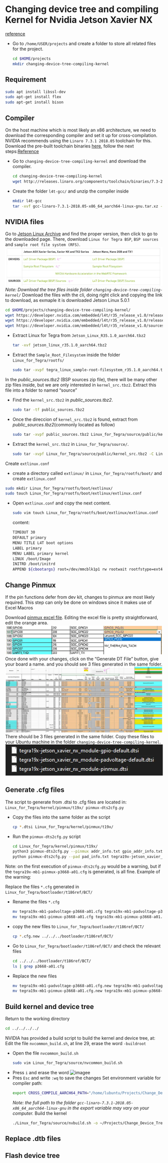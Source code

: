 # Changing device tree and compiling Kernel for Nvidia Jetson Xavier NX
[reference](https://medium.com/@haoye94/editing-device-tree-and-compiling-kernel-for-nvidia-jetson-xavier-nx-11a1df20939c)

* Go to `/home/USER/projects` and create a folder to store all related files for the project.
  ```BASH
  cd $HOME/projects
  mkdir changing-device-tree-compiling-kernel
  ```
## Requirement
  ```BASH
  sudo apt install libssl-dev
  sudo apt-get install flex
  sudo apt-get install bison
  ```

## Compiler
On the host machine which is most likely an x86 architecture, we need to download the corresponding compiler and set it up for cross-compilation.  
NVIDIA recommends using the `Linaro 7.3.1 2018.05` toolchain for this. Download the pre-built toolchain binaries [here](http://releases.linaro.org/components/toolchain/binaries/7.3-2018.05/aarch64-linux-gnu/gcc-linaro-7.3.1-2018.05-x86_64_aarch64-linux-gnu.tar.xz), follow the next steps:[Reference](https://developer.ridgerun.com/wiki/index.php?title=Jetson_Nano/Development/Building_the_Kernel_from_Source)
* Go to `changing-device-tree-compiling-kernel` and download the compiler.
  ```BASH
  cd changing-device-tree-compiling-kernel
  wget http://releases.linaro.org/components/toolchain/binaries/7.3-2018.05/aarch64-linux-gnu/gcc-linaro-7.3.1-2018.05-x86_64_aarch64-linux-gnu.tar.xz
  ```
* Create the folder `l4t-gcc/` and unzip the compiler inside
  ```BASH
  mkdir l4t-gcc
  tar -xvf gcc-linaro-7.3.1-2018.05-x86_64_aarch64-linux-gnu.tar.xz -C l4t-gcc/
  ```
## NVIDIA files
Go to [Jetson Linux Archive](https://developer.nvidia.com/embedded/jetson-linux-archive) and find the proper version, then click to go to the downloaded page. There, download `Linux for Tegra BSP`, `BSP sources` and `sample root file system (RFS)`.
![files](./img/files.png)
  *Note: Download the tree files inside folder `changing-device-tree-compiling-kernel/`*
  Download the files with the cli, doing right click and copying the link to download, as exmaple it is downloaded Jetson Linux 5.0.1
  ```BASH
  cd $HOME/projects/changing-device-tree-compiling-kernel/
  wget https://developer.nvidia.com/embedded/l4t/r35_release_v1.0/release/jetson_linux_r35.1.0_aarch64.tbz2
  wget https://developer.nvidia.com/embedded/l4t/r35_release_v1.0/release/tegra_linux_sample-root-filesystem_r35.1.0_aarch64.tbz2
  wget https://developer.nvidia.com/embedded/l4t/r35_release_v1.0/sources/public_sources.tbz2
  ```
* Extract Linux for Tegra from `Jetson_Linux_R35.1.0_aarch64.tbz2`
  ```BASH
  tar -xvf jetson_linux_r35.1.0_aarch64.tbz2
  ```
* Extract the `Sample_Root_Filesystem` inside the folder `Linux_for_Tegra/rootfs/` 
  ```BASH
  sudo tar -xvpf tegra_linux_sample-root-filesystem_r35.1.0_aarch64.tbz2 -C Linux_for_Tegra/rootfs/
  ```
In the *public_sources.tbz2* (BSP sources zip file), there will be many other zip files inside, but we are only interested in `kernel_src.tbz2`. Extract this file into a folder to named “source”
* Find the `kernel_src.tbz2` in *public_sources.tbz2*.
  ```BASH
  sudo tar -tf public_sources.tbz2
  ```
* Once the direccion of `kernel_src.tbz2` is found, extract from *public_sources.tbz2*(commonly located as follow)
  ```BASH
  sudo tar -xvpf public_sources.tbz2 Linux_for_Tegra/source/public/kernel_src.tbz2
  ```
* Extract the `kernel_src.tbz2` in `Linux_for_Tegra/source/`.
  ```BASH
  sudo tar -xvpf Linux_for_Tegra/source/public/kernel_src.tbz2 -C Linux_for_Tegra/source/
  ```
Create `extlinux.conf`
*  create a directory called `extlinux/` in `Linux_for_Tegra/rootfs/boot/` and create `extlinux.conf`
  ```BASH
  sudo mkdir Linux_for_Tegra/rootfs/boot/extlinux/
  sudo touch Linux_for_Tegra/rootfs/boot/extlinux/extlinux.conf
  ```
* Open `extlinux.conf` and copy the next content.
  ```BASH
  sudo vim touch Linux_for_Tegra/rootfs/boot/extlinux/extlinux.conf 
  ```
  content:   
  ```BASH
  TIMEOUT 30
  DEFAULT primary
  MENU TITLE L4T boot options
  LABEL primary
  MENU LABEL primary kernel
  LINUX /boot/Image
  INITRD /boot/initrd
  APPEND ${cbootargs} root=/dev/mmcblk1p1 rw rootwait rootfstype=ext4 console=ttyS0,115200n8 console=tty0 fbcon=map:0 net.ifnames=0
  ```
## Change Pinmux
If the pin functions defer from dev kit, changes to pinmux are most likely required. This step can only be done on windows since it makes use of Excel Macros

Download [pinmux excel file](./docs/Jetson_Xavier_NX_Pinmux_Configuration_Template_v1.06%20.xlsm).
Editing the excel file is pretty straightforward, edit the orange area.
![excel-edit](./img/pinmux-1.png)
Once done with your changes, click on the “Generate DT File” button, give your board a name. and you should see 3 files generated in the same folder.
![excel-edit2](./img/pinmux-2.png)
There should be 3 files generated in the same folder. Copy these files to your Ubuntu machine in the folder `changing-device-tree-compiling-kernel`. 
![excel-edit3](./img/pinmux-3.png)
## Generate .cfg files
The script to generate from .dtsi to .cfg files are located in: `Linux_for_Tegra/kernel/pinmux/t19x/ pinmux-dts2cfg.py`
* Copy the files into the same folder as the script
  ```BASH
  cp *.dtsi Linux_for_Tegra/kernel/pinmux/t19x/
  ```
* Run the `pinmux-dts2cfg.py` script
  ```BASH
  cd Linux_for_Tegra/kernel/pinmux/t19x/
  python3 pinmux-dts2cfg.py --pinmux addr_info.txt gpio_addr_info.txt por_val.txt --mandatory_pinmux_file tegra19x-jetson_xavier_nx_module-pinmux.dtsi tegra19x-jetson_xavier_nx_module-gpio-default.dtsi 1.0 > tegra19x-mb1-pinmux-p3668-a01.cfg
  python pinmux-dts2cfg.py --pad pad_info.txt tegra19x-jetson_xavier_nx_module-padvoltage-default.dtsi  1.0 > tegra19x-mb1-padvoltage-p3668-a01.cfg
  ```
Note: on the first execution of `pinmux-dts2cfg.py` would be a warning, but if the `tegra19x-mb1-pinmux-p3668-a01.cfg` is generated, is all fine. Example of the warning:

Replace the files `*.cfg` generated in `Linux_for_Tegra/bootloader/t186ref/BCT/`
* Rename the files `*.cfg`
  ```BASH
  mv tegra19x-mb1-padvoltage-p3668-a01.cfg tegra19x-mb1-padvoltage-p3668-a01.cfg.new
  mv tegra19x-mb1-pinmux-p3668-a01.cfg tegra19x-mb1-pinmux-p3668-a01.cfg.new
  ```
* copy the new files to  `Linux_for_Tegra/bootloader/t186ref/BCT/`
  ```BASH
  cp *.cfg.new ../../../bootloader/t186ref/BCT/
  ```
* Go to `Linux_for_Tegra/bootloader/t186ref/BCT/` and check the relevant files
  ```BASH
  cd ../../../bootloader/t186ref/BCT/
  ls | grep p3668-a01.cfg
  ```
* Replace the new files
  ```BASH
  mv tegra19x-mb1-padvoltage-p3668-a01.cfg.new tegra19x-mb1-padvoltage-p3668-a01.cfg
  mv tegra19x-mb1-pinmux-p3668-a01.cfg.new tegra19x-mb1-pinmux-p3668-a01.cfg
  ```
## Build kernel and device tree
Return to the working directory
  ```BASH
  cd ../../../../
  ```
NVIDIA has provided a build script to build the kernel and device tree, at:
Edit the file `nvcommon_build.sh`, at line 29, erase the word `-buildroot`
* Open the file `nvcommon_build.sh`
  ```BASH
  sudo vim Linux_for_Tegra/source/nvcommon_build.sh
  ```
* Press `i` and erase the word
  ![imagee]()
* Pres `Esc` and write `:wq` to save the changes
Set environment variable for compiler path:
  ```BASH
  export CROSS_COMPILE_AARCH64_PATH="/home/lubuntu/Projects/Change_Device_Tree_Jetson/l4t-gcc/gcc-linaro-7.3.1-2018.05-x86_64_aarch64-linux-gnu"
  ```
  *Note: the full path to the folder `gcc-linaro-7.3.1-2018.05-x86_64_aarch64-linux-gnu` in the export variable may vary on your computer.*
Build the kernel
  ```BASH
  ./Linux_for_Tegra/source/nvbuild.sh -o ~/Projects/Change_Device_Tree_Jetson/kernel_out/
  ```
## Replace .dtb files


## Flash device tree
